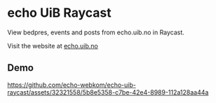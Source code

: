 # echo UiB Raycast

View bedpres, events and posts from echo.uib.no in Raycast.

Visit the website at [echo.uib.no](https://echo.uib.no)

## Demo

https://github.com/echo-webkom/echo-uib-raycast/assets/32321558/5b8e5358-c7be-42e4-8989-112a128aa44a
